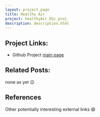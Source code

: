 ```yaml
---
layout: project_page
title: Healthy Air
project: healthyAir_DSc_proj
description: description.html
---
```


<!-- Project Description Automatically generates below title -->

## Project Links:

* Github Project [main page](https://github.com/drbulu/healthyAir_DSc_proj/blob/master/README.md)

## Related Posts:

none as yet :wink:

## References

Other potentially interesting external links :smile: